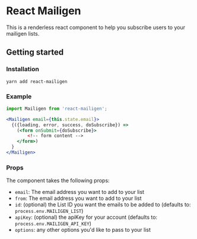 # React Mailigen

This is a renderless react component to help you subscribe users to your mailigen lists.

## Getting started

### Installation

```
yarn add react-mailigen
```

### Example

```jsx
import Mailigen from 'react-mailigen';

<Mailigen email={this.state.email}>
  {({loading, error, success, doSubscribe}) =>
    (<form onSubmit={doSubscribe}>
        <!-- form content -->
    </form>)
  }
</Mailigen>
```

### Props

The component takes the following props:

- `email`: The email address you want to add to your list
- `from`: The email address you want to add to your list
- `id`: (optional) the List ID you want the emails to be added to (defaults to: `process.env.MAILIGEN_LIST`)
- `apiKey`: (optional) the apiKey for your account (defaults to: `process.env.MAILIGEN_API_KEY`)
- `options`: any other options you'd like to pass to your list
